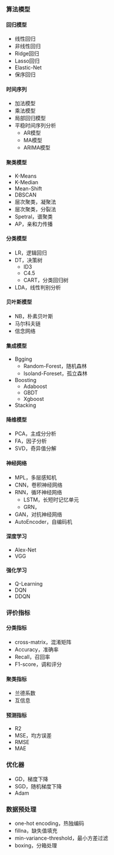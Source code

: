 ### 算法模型

#### 回归模型

- 线性回归
- 非线性回归
- Ridge回归
- Lasso回归
- Elastic-Net
- 保序回归

#### 时间序列

- 加法模型
- 乘法模型
- 局部回归模型
- 平稳时间序列分析
  - AR模型
  - MA模型
  - ARIMA模型

#### 聚类模型

- K-Means
- K-Median
- Mean-Shift
- DBSCAN
- 层次聚类，凝聚法
- 层次聚类，分裂法
- Spetral，谱聚类
- AP，亲和力传播

#### 分类模型

- LR，逻辑回归
- DT，决策树
  - ID3
  - C4.5
  - CART，分类回归树
- LDA，线性判别分析

#### 贝叶斯模型

- NB，朴素贝叶斯
- 马尔科夫链
- 信念网络

#### 集成模型

- Bgging
  - Random-Forest，随机森林
  - Isoland-Foreset，孤立森林
- Boosting
  - Adaboost
  - GBDT
  - Xgboost
- Stacking

#### 降维模型

- PCA，主成分分析
- FA，因子分析
- SVD，奇异值分解

#### 神经网络

- MPL，多层感知机
- CNN，卷积神经网络
- RNN，循环神经网络
  - LSTM，长短时记忆单元
  - GRN，
- GAN，对抗神经网络
- AutoEncoder，自编码机

#### 深度学习

- Alex-Net
- VGG

#### 强化学习

- Q-Learning
- DQN
- DDQN

### 评价指标

#### 分类指标

- cross-matrix，混淆矩阵
- Accuracy，准确率
- Recall，召回率
- F1-score，调和评分

#### 聚类指标

- 兰德系数
- 互信息

#### 预测指标

- R2
- MSE，均方误差
- RMSE
- MAE

### 优化器

- GD，梯度下降
- SGD，随机梯度下降
- Adam

### 数据预处理

- one-hot encoding，热独编码
- fillna，缺失值填充
- min-variance-threshold，最小方差过滤
- boxing，分箱处理


